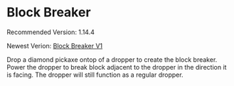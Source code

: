 # Block Breaker
Recommended Version: 1.14.4

Newest Verion: [Block Breaker V1](https://github.com/WaifuBeforeLaifu/Datapacks/blob/master/Block%20Breaker/Block%20Breaker%20V1.zip)

Drop a diamond pickaxe ontop of a dropper to create the block breaker. Power the dropper to break block adjacent to the dropper in the direction it is facing. The dropper will still function as a regular dropper.
